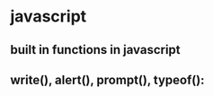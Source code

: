 # javascript

## built in functions in javascript
## write(), alert(), prompt(), typeof():


<script>

    //document.write (The write() method writes HTML expressions or JavaScript code to a document.The write() method is mostly used for testing. If it is used after an HTML document is fully loaded, it will delete all existing HTML.)
    var name = 'mess';

    document.write('welcome '+ name)//to show content in the loaded html document
    




    //window.alert
    window.alert('welcome ' + name);//to show some data in browsers alert box. and alert box will freeze everything else that moment 
    



    //prompt
    var a = prompt('plz enter your name: ');//to show a input prompt to visitor and get some input.
    document.write(a);




    //xiaomi object
    xiaomi = {
        model : "argument",
        price : function() { return document.write(xiaomi.model + "price is 3000 only<br>")};
    }

    //hasOwnProperty. is a built in function. use this to check if a property exist in a object
    if (xiaomi.hasOwnProperty("model")){
        document.write("available");
    }else{
        document.write("not available");
    }







    //typeof()
    function mess(){} //declaring function

    let fun = function() {} // declaring function expression

    //to see what is the data type of it's operand (the operand is what you give it as parameter). type of returns every data type wrapped with quotes. means it show what type of data it is but shows in string
    document.write("<br>" + typeof(name)); //returns "string"
    document.write("<br>" + typeof(xiaomi)); //returns "object". array data type also returns object not array. null data type also returns object not null
    document.write("<br>" + typeof(mess)); //returns "function"
    document.write("<br>" + typeof(fun)); //returns "function"

    let a = typeof(xiaomi); //returns object wrapped with quotes
    document.write(typeof(a));// returns string of typeof(typeof(xiaomi))


    let mess = 22;

    // returns fasle (cause ether way it checks data type not value)
    if(typeof(mess) === "22"){
        document.write("true");
    }
    else{
        document.write("false");
    }






    //delete
    list = ["hello", 1,2,3,"mic testing"];
    
    document.write(list + "<br>");
        
    delete window.list;
    document.write(list + "<br>");

    /*
    The delete operator removes a property from an object or an item from an array. It cannot remove the whole variable or anything (function, object or array) that is declared using var, let or const. but if it's declared globally without var, let or const, you can delete the whole object from the global window object. ex: delete window.list; or You can set x = null or x = undefined to remove the reference of whole object, but can't delete the whole object with delete operator */

</script>

